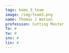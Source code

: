 ```yaml
---
tags: home_3_team
image: /img/team3.png
name: Thomas J Watson
profession: Cutting Master
fa: #
tw: #
ins: #
lin: #
---
```

